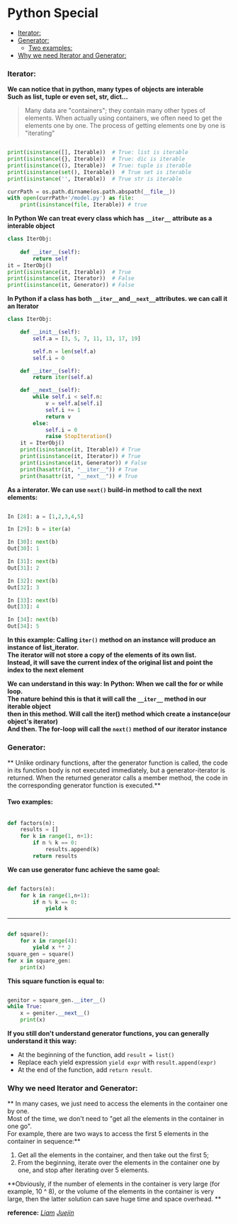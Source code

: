 # Python Special


<!-- vim-markdown-toc GFM -->

* [Iterator:](#iterator)
* [Generator:](#generator)
    * [Two examples:](#two-examples)
* [Why we need Iterator and Generator:](#why-we-need-iterator-and-generator)

<!-- vim-markdown-toc -->

### Iterator:
**We can notice that in python, many types of objects are interable<br>**
**Such as list, tuple or even set, str, dict...<br>**

> Many data are "containers"; they contain many other types of elements.
> When actually using containers, we often need to get the elements one by one. The process of getting elements one by one is "iterating"

```python

print(isinstance([], Iterable))  # True: list is iterable
print(isinstance({}, Iterable))  # True: dic is iterable
print(isinstance((), Iterable))  # True: tuple is iterable
print(isinstance(set(), Iterable))  # True set is iterable
print(isinstance('', Iterable))  # True str is iterable

currPath = os.path.dirname(os.path.abspath(__file__))
with open(currPath+'/model.py') as file:
    print(isinstance(file, Iterable)) # true

```

**In Python We can treat every class which has ```__iter__``` attribute as a interable object<br>**
```python
class IterObj:
    
    def __iter__(self):
        return self
it = IterObj() 
print(isinstance(it, Iterable))  # True
print(isinstance(it, Iterator))  # False
print(isinstance(it, Generator)) # False

```
**In Python if a class has both ```__iter__```and```__next__```attributes. we can call it an Iterator**

```python
class IterObj:

    def __init__(self):
        self.a = [3, 5, 7, 11, 13, 17, 19]

        self.n = len(self.a)
        self.i = 0

    def __iter__(self):
        return iter(self.a)

    def __next__(self):
        while self.i < self.n:
            v = self.a[self.i]
            self.i += 1
            return v
        else:
            self.i = 0
            raise StopIteration()
    it = IterObj()
    print(isinstance(it, Iterable)) # True
    print(isinstance(it, Iterator)) # True
    print(isinstance(it, Generator)) # False
    print(hasattr(it, "__iter__")) # True
    print(hasattr(it, "__next__")) # True


```


**As a interator. We can use ```next()``` build-in method to call the next elements:<br>**


```python

In [28]: a = [1,2,3,4,5]

In [29]: b = iter(a)

In [30]: next(b)
Out[30]: 1

In [31]: next(b)
Out[31]: 2

In [32]: next(b)
Out[32]: 3

In [33]: next(b)
Out[33]: 4

In [34]: next(b)
Out[34]: 5

```

**In this example: Calling ```iter()``` method on an instance will produce an instance of list_iterator.<br> 
The iterator will not store a copy of the elements of its own list.<br> Instead, it will save the current index of the original list and point the index to the next element**

**We can understand in this way: In Python: When we call the for or while loop.<br>**
**The nature behind this is that it will call the ```__iter__``` method in our iterable object<br>**
**then in this method. Will call the iter() method which create a instance(our object's iterator)<br>**
**And then. The for-loop will call the ```next()``` method of our iterator instance**



### Generator:

**
Unlike ordinary functions, after the generator function is called, the code in its function body is not executed immediately, but a generator-iterator is returned. When the returned generator calls a member method, the code in the corresponding generator function is executed.**
#### Two examples:

```python

def factors(n):
    results = []
    for k in range(1, n+1):
        if n % k == 0:
            results.append(k)
        return results

```
**We can use generator func achieve the same goal:**
```python

def factors(n):
    for k in range(1,n+1):
        if n % k == 0:
            yield k

```

****

```python

def square():
    for x in range(4):
        yield x ** 2
square_gen = square()
for x in square_gen:
    print(x)

```
**This square function is equal to:**
```python

genitor = square_gen.__iter__()
while True:
    x = geniter.__next__()
    print(x)

```


**If you still don't understand generator functions, you can generally understand it this way:**

* At the beginning of the function, add ```result = list()```
* Replace each yield expression ```yield expr``` with ```result.append(expr)```
* At the end of the function, add ```return result```.



### Why we need Iterator and Generator:

**
In many cases, we just need to access the elements in the container one by one.<br>Most of the time, we don't need to "get all the elements in the container in one go".<br> For example, there are two ways to access the first 5 elements in the container in sequence:**
1. Get all the elements in the container, and then take out the first 5;
2. From the beginning, iterate over the elements in the container one by one, and stop after iterating over 5 elements.

**Obviously, if the number of elements in the container is very large (for example, 10 ^ 8), or the volume of the elements in the container is very large, then the latter solution can save huge time and space overhead.
**


**reference:**
*[Liam](https://liam.page/2017/06/30/understanding-yield-in-python/)*
*[Juejin](https://juejin.im/post/5ccafbf5e51d453a3a0acb42)*




